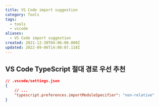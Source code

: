 ```yaml
---
title: VS Code import suggestion
category: Tools
tags:
  - tools
  - vscode
aliases:
  - VS Code import suggestion
created: 2021-12-30T04:06:00.000Z
updated: 2022-09-06T14:00:07.118Z
---
```


## VS Code TypeScript 절대 경로 우선 추천

```json
// .vscode/settings.json
{
	// ...
	"typescript.preferences.importModuleSpecifier": "non-relative"
}
```
